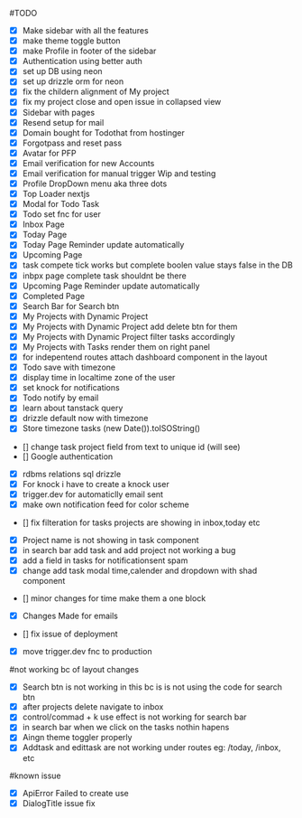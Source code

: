 #TODO

- [x] Make sidebar with all the features
- [x] make theme toggle button
- [x] make Profile in footer of the sidebar
- [x] Authentication using better auth
- [x] set up DB using neon
- [x] set up drizzle orm for neon
- [x] fix the childern alignment of My project
- [x] fix my project close and open issue in collapsed view
- [x] Sidebar with pages
- [x] Resend setup for mail
- [x] Domain bought for Todothat from hostinger
- [x] Forgotpass and reset pass
- [x] Avatar for PFP
- [x] Email verification for new Accounts
- [x] Email verification for manual trigger Wip and testing
- [x] Profile DropDown menu aka three dots
- [x] Top Loader nextjs
- [x] Modal for Todo Task
- [x] Todo set fnc for user
- [x] Inbox Page
- [x] Today Page
- [x] Today Page Reminder update automatically
- [x] Upcoming Page
- [x] task compete tick works but complete boolen value stays false in the DB
- [x] inbpx page complete task shouldnt be there
- [x] Upcoming Page Reminder update automatically
- [x] Completed Page
- [x] Search Bar for Search btn
- [x] My Projects with Dynamic Project
- [x] My Projects with Dynamic Project add delete btn for them
- [x] My Projects with Dynamic Project filter tasks accordingly
- [x] My Projects with Tasks render them on right panel
- [x] for indepentend routes attach dashboard component in the layout
- [x] Todo save with timezone
- [x] display time in localtime zone of the user
- [x] set knock for notifications
- [x] Todo notify by email
- [x] learn about tanstack query
- [x] drizzle default now with timezone
- [x] Store timezone tasks (new Date()).toISOString()
- [] change task project field from text to unique id (will see)
- [] Google authentication
- [x] rdbms relations sql drizzle
- [x] For knock i have to create a knock user
- [x] trigger.dev for automaticlly email sent
- [x] make own notification feed for color scheme
- [] fix filteration for tasks projects are showing in inbox,today etc 
- [x] Project name is not showing in task component 
- [x] in search bar add task and add project not working a bug
- [x] add a field in tasks for notificationsent spam
- [x] change add task modal time,calender and dropdown with shad component
- [] minor changes for time make them a one block
- [x] Changes Made for emails
- [] fix issue of deployment
- [x] move trigger.dev fnc to production

#not working bc of layout changes

- [x] Search btn is not working in this bc is is not using the code for search btn
- [x] after projects delete navigate to inbox
- [x] control/commad + k use effect is not working for search bar
- [x] in search bar when we click on the tasks nothin hapens
- [x] Aingn theme toggler properly
- [x] Addtask and edittask are not working under routes eg: /today, /inbox, etc

#known issue

- [x] ApiError Failed to create use
- [x] DialogTitle issue fix
